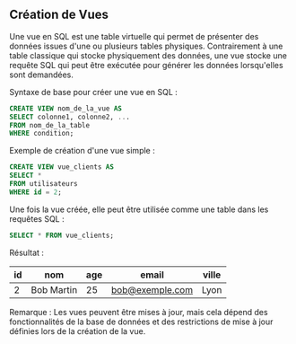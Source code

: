 ## Création de Vues

Une vue en SQL est une table virtuelle qui permet de présenter des données issues d'une ou plusieurs tables physiques. Contrairement à une table classique qui stocke physiquement des données, une vue stocke une requête SQL qui peut être exécutée pour générer les données lorsqu'elles sont demandées.

Syntaxe de base pour créer une vue en SQL :

```sql
CREATE VIEW nom_de_la_vue AS
SELECT colonne1, colonne2, ...
FROM nom_de_la_table
WHERE condition;
```

Exemple de création d'une vue simple :

```sql
CREATE VIEW vue_clients AS
SELECT *
FROM utilisateurs
WHERE id = 2;
```

Une fois la vue créée, elle peut être utilisée comme une table dans les requêtes SQL :

```sql
SELECT * FROM vue_clients;
```

Résultat :

| id | nom        | age | email           | ville |
|----|------------|-----|-----------------|-------|
| 2  | Bob Martin | 25  | bob@exemple.com | Lyon  |

Remarque : Les vues peuvent être mises à jour, mais cela dépend des fonctionnalités de la base de données et des restrictions de mise à jour définies lors de la création de la vue.

